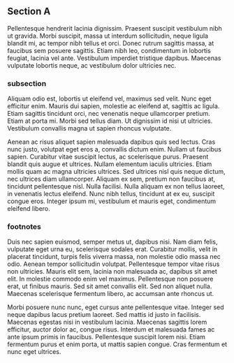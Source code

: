 ## Section A

Pellentesque hendrerit lacinia dignissim. Praesent suscipit vestibulum nibh ut gravida. Morbi suscipit, massa ut interdum sollicitudin, neque ligula blandit mi, ac tempor nibh tellus et orci. Donec rutrum sagittis massa, at faucibus sem posuere sagittis. Etiam nibh leo, condimentum in lobortis feugiat, lacinia vel ante. Vestibulum imperdiet tristique dapibus. Maecenas vulputate lobortis neque, ac vestibulum dolor ultricies nec.

### subsection
Aliquam odio est, lobortis ut eleifend vel, maximus sed velit. Nunc eget efficitur enim. Mauris dui sapien, molestie ac eleifend at, sagittis ac ligula. Etiam sagittis tincidunt orci, nec venenatis neque ullamcorper pretium. Etiam at porta mi. Morbi sed tellus diam. Ut dignissim id nisi ut ultricies. Vestibulum convallis magna ut sapien rhoncus vulputate.

Aenean ac risus aliquet sapien malesuada dapibus quis sed lectus. Cras nunc justo, volutpat eget eros a, convallis dictum enim. Nullam ut faucibus sapien. Curabitur vitae suscipit lectus, ac scelerisque purus. Praesent blandit quis augue et ultrices. Nullam elementum iaculis ultricies. Etiam mollis quam ac magna ultricies ultrices. Sed ultrices nisl quis neque dictum, nec ultrices diam ullamcorper. Aliquam ex sem, pretium non faucibus at, tincidunt pellentesque nisl. Nulla facilisi. Nulla aliquam ex non tellus laoreet, in venenatis lectus eleifend. Nunc nibh tellus, tincidunt at ex eu, suscipit congue eros. Integer ipsum mi, vestibulum et mauris eget, condimentum eleifend libero.

### footnotes
Duis nec sapien euismod, semper metus ut, dapibus nisi. Nam diam felis, vulputate eget urna eu, scelerisque sodales erat. Curabitur mollis, velit in placerat tincidunt, turpis felis viverra massa, non molestie odio massa nec odio. Aenean tempor sollicitudin volutpat. Pellentesque tempor vitae risus non ultricies. Mauris elit sem, lacinia non malesuada ac, dapibus sit amet elit. In molestie commodo enim vel maximus. Pellentesque non posuere erat, ut finibus mauris. Sed sit amet convallis elit. Sed non aliquet nulla. Maecenas scelerisque fermentum libero, ac accumsan ante rhoncus ut.

Morbi posuere nunc nunc, eget cursus ante pellentesque vitae. Integer sed neque dapibus lacus pretium laoreet. Sed mattis id justo in facilisis. Maecenas egestas nisi in vestibulum lacinia. Maecenas sagittis lorem efficitur, auctor dolor ac, congue risus. Interdum et malesuada fames ac ante ipsum primis in faucibus. Pellentesque suscipit lorem nisi. Etiam fermentum purus et enim porta, ut mattis sapien congue. Cras fermentum et nunc eget ultrices.